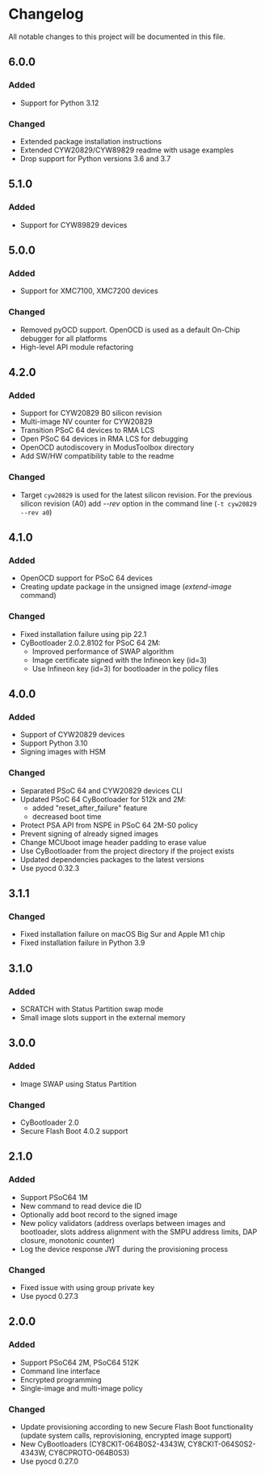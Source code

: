 # Changelog
All notable changes to this project will be documented in this file.

## 6.0.0
### Added
- Support for Python 3.12

### Changed
- Extended package installation instructions
- Extended CYW20829/CYW89829 readme with usage examples
- Drop support for Python versions 3.6 and 3.7

## 5.1.0
### Added
- Support for CYW89829 devices

## 5.0.0
### Added
- Support for XMC7100, XMC7200 devices

### Changed
- Removed pyOCD support. OpenOCD is used as a default On-Chip debugger for all platforms
- High-level API module refactoring

## 4.2.0
### Added
- Support for CYW20829 B0 silicon revision
- Multi-image NV counter for CYW20829
- Transition PSoC 64 devices to RMA LCS
- Open PSoC 64 devices in RMA LCS for debugging
- OpenOCD autodiscovery in ModusToolbox directory 
- Add SW/HW compatibility table to the readme

### Changed
- Target `cyw20829` is used for the latest silicon revision. For the previous silicon revision (A0) add _--rev_ option in the command line (`-t cyw20829 --rev a0`)

## 4.1.0
### Added
- OpenOCD support for PSoC 64 devices
- Creating update package in the unsigned image (_extend-image_ command)

### Changed
- Fixed installation failure using pip 22.1
- CyBootloader 2.0.2.8102 for PSoC 64 2M:
  - Improved performance of SWAP algorithm
  - Image certificate signed with the Infineon key (id=3)
  - Use Infineon key (id=3) for bootloader in the policy files

## 4.0.0
### Added
- Support of CYW20829 devices
- Support Python 3.10
- Signing images with HSM

### Changed
- Separated PSoC 64 and CYW20829 devices CLI
- Updated PSoC 64 CyBootloader for 512k and 2M:
  - added "reset_after_failure" feature
  - decreased boot time
- Protect PSA API from NSPE in PSoC 64 2M-S0 policy
- Prevent signing of already signed images
- Change MCUboot image header padding to erase value
- Use CyBootloader from the project directory if the project exists
- Updated dependencies packages to the latest versions
- Use pyocd 0.32.3

## 3.1.1
### Changed
- Fixed installation failure on macOS Big Sur and Apple M1 chip
- Fixed installation failure in Python 3.9

## 3.1.0
### Added
- SCRATCH with Status Partition swap mode
- Small image slots support in the external memory

## 3.0.0
### Added
- Image SWAP using Status Partition

### Changed
- CyBootloader 2.0
- Secure Flash Boot 4.0.2 support

## 2.1.0
### Added
- Support PSoC64 1M
- New command to read device die ID
- Optionally add boot record to the signed image
- New policy validators (address overlaps between images and bootloader, slots address alignment with the SMPU address limits, DAP closure, monotonic counter)
- Log the device response JWT during the provisioning process

### Changed
- Fixed issue with using group private key
- Use pyocd 0.27.3


## 2.0.0
### Added
- Support PSoC64 2M, PSoC64 512K
- Command line interface
- Encrypted programming
- Single-image and multi-image policy

### Changed
- Update provisioning according to new Secure Flash Boot functionality (update system calls, reprovisioning, encrypted image support)
- New CyBootloaders (CY8CKIT-064B0S2-4343W, CY8CKIT-064S0S2-4343W, CY8CPROTO-064B0S3)
- Use pyocd 0.27.0
